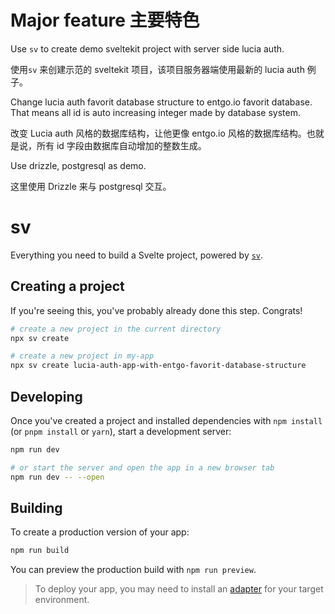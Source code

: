 # Major feature 主要特色

Use `sv` to create demo sveltekit project with server side lucia auth.

使用`sv` 来创建示范的 sveltekit 项目，该项目服务器端使用最新的 lucia auth 例子。

Change lucia auth favorit database structure to entgo.io favorit database. That means all id is auto increasing integer made by database system.

改变 Lucia auth 风格的数据库结构，让他更像 entgo.io 风格的数据库结构。也就是说，所有 id 字段由数据库自动增加的整数生成。

Use drizzle, postgresql as demo.

这里使用 Drizzle 来与 postgresql 交互。

# sv

Everything you need to build a Svelte project, powered by [`sv`](https://github.com/sveltejs/cli).

## Creating a project

If you're seeing this, you've probably already done this step. Congrats!

```bash
# create a new project in the current directory
npx sv create

# create a new project in my-app
npx sv create lucia-auth-app-with-entgo-favorit-database-structure
```



## Developing

Once you've created a project and installed dependencies with `npm install` (or `pnpm install` or `yarn`), start a development server:

```bash
npm run dev

# or start the server and open the app in a new browser tab
npm run dev -- --open
```

## Building

To create a production version of your app:

```bash
npm run build
```

You can preview the production build with `npm run preview`.

> To deploy your app, you may need to install an [adapter](https://svelte.dev/docs/kit/adapters) for your target environment.
